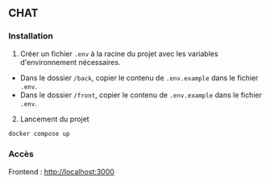 ## CHAT

### Installation

1. Créer un fichier `.env` à la racine du projet avec les variables d'environnement nécessaires.
- Dans le dossier `/back`, copier le contenu de `.env.example` dans le fichier `.env`.
- Dans le dossier `/front`, copier le contenu de `.env.example` dans le fichier `.env`.

2. Lancement du projet
```bash
docker compose up
```

### Accès
Frontend : [http://localhost:3000](http://localhost:3000)

